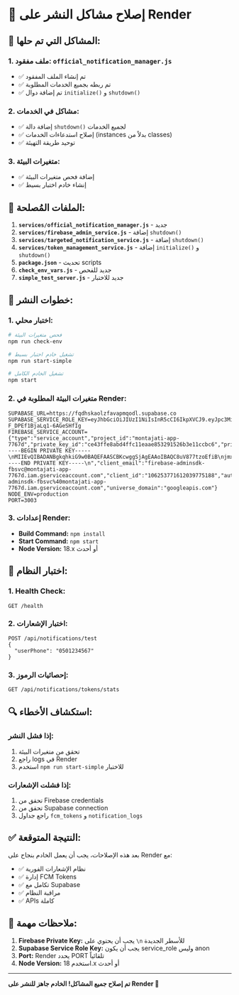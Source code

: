# 🔧 إصلاح مشاكل النشر على Render

## 🚨 المشاكل التي تم حلها:

### 1. **ملف مفقود: `official_notification_manager.js`**
- ✅ تم إنشاء الملف المفقود
- ✅ تم ربطه بجميع الخدمات المطلوبة
- ✅ تم إضافة دوال `initialize()` و `shutdown()`

### 2. **مشاكل في الخدمات:**
- ✅ إضافة دالة `shutdown()` لجميع الخدمات
- ✅ إصلاح استدعاءات الخدمات (instances بدلاً من classes)
- ✅ توحيد طريقة التهيئة

### 3. **متغيرات البيئة:**
- ✅ إضافة فحص متغيرات البيئة
- ✅ إنشاء خادم اختبار بسيط

## 🔧 الملفات المُصلحة:

1. **`services/official_notification_manager.js`** - جديد
2. **`services/firebase_admin_service.js`** - إضافة `shutdown()`
3. **`services/targeted_notification_service.js`** - إضافة `shutdown()`
4. **`services/token_management_service.js`** - إضافة `initialize()` و `shutdown()`
5. **`package.json`** - تحديث scripts
6. **`check_env_vars.js`** - جديد للفحص
7. **`simple_test_server.js`** - جديد للاختبار

## 🚀 خطوات النشر:

### 1. **اختبار محلي:**
```bash
# فحص متغيرات البيئة
npm run check-env

# تشغيل خادم اختبار بسيط
npm run start-simple

# تشغيل الخادم الكامل
npm start
```

### 2. **متغيرات البيئة المطلوبة في Render:**
```
SUPABASE_URL=https://fqdhskaolzfavapmqodl.supabase.co
SUPABASE_SERVICE_ROLE_KEY=eyJhbGciOiJIUzI1NiIsInR5cCI6IkpXVCJ9.eyJpc3MiOiJzdXBhYmFzZSIsInJlZiI6ImZxZGhza2FvbHpmYXZhcG1xb2RsIiwicm9sZSI6InNlcnZpY2Vfcm9sZSIsImlhdCI6MTc1MDA4MTcyNiwiZXhwIjoyMDY1NjU3NzI2fQ.6G7ETs4PkK9WynRgVeZ-F_DPEf1BjaLq1-6AGeSHfIg
FIREBASE_SERVICE_ACCOUNT={"type":"service_account","project_id":"montajati-app-7767d","private_key_id":"ce43ffe8abd4ffc11eaae853291526b3e11ccbc6","private_key":"-----BEGIN PRIVATE KEY-----\nMIIEvQIBADANBgkqhkiG9w0BAQEFAASCBKcwggSjAgEAAoIBAQC8uV877tzoEfiB\njmxp/XMPjGQtmBjRW38ynNppM26yb3rjnrLr+JoNXzmfR1ly9sOuz+EAvcPCVP5H\nCPiD/5t4B+Xnp5vCFTCpUkZ1ek45ppRCaDqbDPhsUSvCO9bRJ/Ks/VUPxLXHGHgX\nXVTI5mT5Tvc16/T6SugZsDGeQ1iy+U791WtktOnadpkiDeHUjPo/uip+ZezgjdqM\nNZ9IgQ3lPXWk/oONnIAdcJ65NhGp1Lw/CwDcRqOCuCoT7CFnVqkVp3hv7I/DqlxL\nVkRG+7u8GiLsHlzgFw7dXthsKxumlDXEpBicjidjwzIocVtHb3jCzP5/NsAsXbiM\nWVlOR+C5AgMBAAECggEAFx8CWARB//QYrR2y8lLM7pAZg1z9mGOkbCHbn9UfaCDA\njmO2YbLPw9jhZT5PawZor7Fz7FxzX+r8Cp2incBabpyQGf8WtfLU5v+nlnO1IvrB\nsfeVS4Ltqg6RRP8CCNajNHamfdOwngtlRh6G+USBxSn7nzlw5lu4PxJvJ8eyNZ3f\nxRCfnT9t7UJDVGkx2b1R8ZGPiub+qK+UrqBP8UuFR3IUd9bbTmlDViPnZWwCQKPT\nNNnELZib27rS3dywaucIg8jahJAPxPtponHdRPBF1Kf+Rys2ffOelisSLLfMslB6\npqz3M38gV42xBDTVhPkftJDjGCOLNMzMSS/mhlznAQKBgQDyjvuDi1iYC8nX6I7E\nFSIoP1R412U96qrZdNwAuI5wiHMvI3pOxN0E783YoXKwYlaCi0ZYHT23ealoYyqD\ngiAH3o+0mauSYWAQNdEN14mXWGfvdo+tVVYwajezfQbwBqe0F5cU/SkeKXTAF7J5\nXGWQVwGekBXPjwSy2wzvT0xpAQKBgQDHLq0edVfl5/f6ZBKgdkIWNXOzDGeAzoa/\nlD9fa7V1fyZJhYLxL4oemCway0XQx9POhttIrCJtNtlfMvbo6UzS1yJnkk6Dj+Lq\n91ij2vQAMgrhWVUZJO++vG7eQRRuMdfOmFGOenNggyHZhSF125IH1i0aEU/SejQc\nIJt3q3j/uQKBgGAloTkhcTrD4Xx+KKk9H08I23kTGISUkqikE9kNTxj4XYAf9gln\nK50bWWM3i/iy4kvY3UdsP9yMk0RXmrCKUhwMcrZJ+6KIisWiL33nJBkj5/8Z5hX1\nL7b9Q5sYQjm+yZcviqm9OCFGmYrTWeGVaITwmCm8P4kIzfn/rn7l1goBAoGAbi/9\nJ09k+9OS1FrODyS8tIqHYfKnw5L86ji5wjDUppZbeOq6IHDbKMeoBn6TNceF/ceO\nwaowNVjVcZvBCeIeVLkc2E0Q0CkmMDP7PlIfD4ifikCgGhPb6RlW/+7ivX8nUqvi\n2j4VW7vPWwUSGKAKLfmm47fV/6sI7tJ/Dvm2K0kCgYEAhmsVCwrY1/gGpbRFSBO+\nHKuT9jIZ17hL/2lx4Y30GXMeYhIwQmcUUIgFEIMM7IgfI74j5xpznmmIFARaT6Gu\nOJ/0FWLzDzQiTuUeVeqIhNS9FpDy1Znb5/4KeaRdLIhY/HGEDT5075X+TFk/JuH2\nJ6F5BWslMVXuykKmkLMbQhc=\n-----END PRIVATE KEY-----\n","client_email":"firebase-adminsdk-fbsvc@montajati-app-7767d.iam.gserviceaccount.com","client_id":"106253771612039775188","auth_uri":"https://accounts.google.com/o/oauth2/auth","token_uri":"https://oauth2.googleapis.com/token","auth_provider_x509_cert_url":"https://www.googleapis.com/oauth2/v1/certs","client_x509_cert_url":"https://www.googleapis.com/robot/v1/metadata/x509/firebase-adminsdk-fbsvc%40montajati-app-7767d.iam.gserviceaccount.com","universe_domain":"googleapis.com"}
NODE_ENV=production
PORT=3003
```

### 3. **إعدادات Render:**
- **Build Command:** `npm install`
- **Start Command:** `npm start`
- **Node Version:** 18.x أو أحدث

## 🧪 اختبار النظام:

### 1. **Health Check:**
```
GET /health
```

### 2. **اختبار الإشعارات:**
```
POST /api/notifications/test
{
  "userPhone": "0501234567"
}
```

### 3. **إحصائيات الرموز:**
```
GET /api/notifications/tokens/stats
```

## 🔍 استكشاف الأخطاء:

### إذا فشل النشر:
1. تحقق من متغيرات البيئة
2. راجع logs في Render
3. استخدم `npm run start-simple` للاختبار

### إذا فشلت الإشعارات:
1. تحقق من Firebase credentials
2. تحقق من Supabase connection
3. راجع جداول `fcm_tokens` و `notification_logs`

## ✅ النتيجة المتوقعة:

بعد هذه الإصلاحات، يجب أن يعمل الخادم بنجاح على Render مع:
- ✅ نظام الإشعارات الفورية
- ✅ إدارة FCM Tokens
- ✅ تكامل مع Supabase
- ✅ مراقبة النظام
- ✅ APIs كاملة

## 🚨 ملاحظات مهمة:

1. **Firebase Private Key:** يجب أن يحتوي على `\n` للأسطر الجديدة
2. **Supabase Service Role Key:** يجب أن يكون service_role وليس anon
3. **Port:** Render يحدد PORT تلقائياً
4. **Node Version:** استخدم 18.x أو أحدث

---

**تم إصلاح جميع المشاكل! الخادم جاهز للنشر على Render 🚀**
